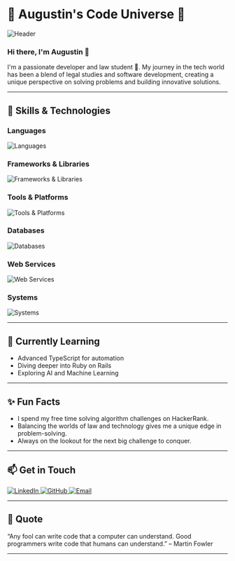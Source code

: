 # 🌟 Augustin's Code Universe 🌟

![Header](https://your-header-image-url.com)

### Hi there, I'm Augustin 👋

I'm a passionate developer and law student 🚀. My journey in the tech world has been a blend of legal studies and software development, creating a unique perspective on solving problems and building innovative solutions.

---

## 🚀 Skills & Technologies

### Languages
<div align="start">
  <img src="https://skillicons.dev/icons?i=javascript,typescript,java,php,html,css,java,ruby,bash" alt="Languages" />
</div>

### Frameworks & Libraries
<div align="start">
  <img src="https://skillicons.dev/icons?i=react,nextjs,nestjs,spring,vue,symfony,laravel,elasticsearch" alt="Frameworks & Libraries" />
</div>

### Tools & Platforms
<div align="start">
  <img src="https://skillicons.dev/icons?i=nodejs,docker,git,github,yarn,phpstorm,vscode,postman,eclipse" alt="Tools & Platforms" />
</div>

### Databases
<div align="start">
  <img src="https://skillicons.dev/icons?i=mysql,postgres,mongodb" alt="Databases" />
</div>

### Web Services
<div align="start">
  <img src="https://skillicons.dev/icons?i=graphql" alt="Web Services" />
</div>

### Systems
<div align="start">
  <img src="https://skillicons.dev/icons?i=linux,windows" alt="Systems" />
</div>

---

## 🌱 Currently Learning

- Advanced TypeScript for automation
- Diving deeper into Ruby on Rails
- Exploring AI and Machine Learning

---

## ✨ Fun Facts

- I spend my free time solving algorithm challenges on HackerRank.
- Balancing the worlds of law and technology gives me a unique edge in problem-solving.
- Always on the lookout for the next big challenge to conquer.

---

## 📫 Get in Touch

<div align="start">
  <a href="https://www.linkedin.com/in/jean-jacques-augustin">
    <img src="https://img.shields.io/badge/LinkedIn-%230077B5.svg?&style=for-the-badge&logo=linkedin&logoColor=white" alt="LinkedIn"/>
  </a>
  <a href="https://github.com/Jean-Jacques-Augustin">
    <img src="https://img.shields.io/badge/GitHub-%2312100E.svg?&style=for-the-badge&logo=github&logoColor=white" alt="GitHub"/>
  </a>
  <a href="mailto:rjja@outlook.fr">
    <img src="https://img.shields.io/badge/Email-%23D14836.svg?&style=for-the-badge&logo=gmail&logoColor=white" alt="Email"/>
  </a>
</div>

---

## 💬 Quote

“Any fool can write code that a computer can understand. Good programmers write code that humans can understand.” – Martin Fowler

---

